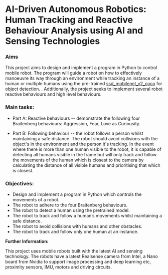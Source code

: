 # AI-Driven Autonomous Robotics: Human Tracking and Reactive Behaviour Analysis using AI and Sensing Technologies


### Aims
This project aims to design and implement a program in Python to control mobile robot. The program will guide a robot on how to effectively manoeuvre its way through an environment while tracking an instance of a human or multiple humans using the pre-trained [ssd_mobilenet_v2_coco](https://docs.openvino.ai/2021.4/omz_models_model_ssd_mobilenet_v2_coco.html) for object detection.
. Additionally, the project seeks to implement several robot reactive behaviours and high level behaviours.

### Main tasks:

* Part A: Reactive behaviours -- demonstrate the following four Braitenberg behaviours:  Aggression, Fear, Love as Curiousity.   

* Part B: Following behaviour -- the robot follows a person whilst maintaining a safe distance. The robot should avoid collisions with the object's in the environment and the person it's tracking. In the event where there is more than one human visible to the robot, it is capable of detecting all humans visible in the frame but will only track and follow the movements of the human which is closest to the camera by calculating the distance of all visible humans and prioritising that which is closest.     


### Objectives:
* Design and implement a program in Python which controls the movements of a robot.
* The robot to adhere to the four Braitenberg behaviours. 
* The robot to detect a human using the pretrained model. 
* The robot to track and follow a human’s movements whilst maintaining a safe distance. 
* The robot to avoid collisions with humans and other obstacles.  
* The robot to track and follow only one human at an instance.

**Further Information:**   

This project uses mobile robots built with the latest AI and sensing technology. The robots have a latest Realsense camera from Intel, a Nano board from Nvidia to support image processing and deep learning etc, proximity sensors, IMU, motors and driving circuits.  
